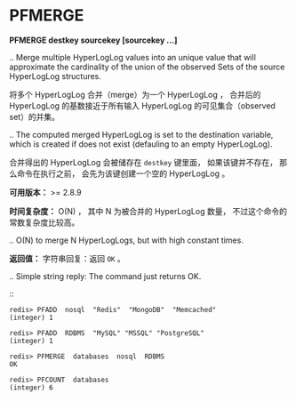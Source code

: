 # PFMERGE


**PFMERGE destkey sourcekey [sourcekey ...]**

..
    Merge multiple HyperLogLog values into an unique value 
    that will approximate the cardinality of the union of the observed Sets of the source HyperLogLog structures.

将多个 HyperLogLog 合并（merge）为一个 HyperLogLog ，
合并后的 HyperLogLog 的基数接近于所有输入 HyperLogLog 的可见集合（observed set）的并集。

..
    The computed merged HyperLogLog is set to the destination variable, 
    which is created if does not exist (defauling to an empty HyperLogLog).

合并得出的 HyperLogLog 会被储存在 ``destkey`` 键里面，
如果该键并不存在，
那么命令在执行之前，
会先为该键创建一个空的 HyperLogLog 。

**可用版本：**
    >= 2.8.9

**时间复杂度：**
    O(N) ，
    其中 N 为被合并的 HyperLogLog 数量，
    不过这个命令的常数复杂度比较高。

..  O(N) to merge N HyperLogLogs, but with high constant times.

**返回值：**
    字符串回复：返回 ``OK`` 。

..  Simple string reply: The command just returns OK.

::

    redis> PFADD  nosql  "Redis"  "MongoDB"  "Memcached"
    (integer) 1

    redis> PFADD  RDBMS  "MySQL" "MSSQL" "PostgreSQL"
    (integer) 1

    redis> PFMERGE  databases  nosql  RDBMS
    OK

    redis> PFCOUNT  databases
    (integer) 6
